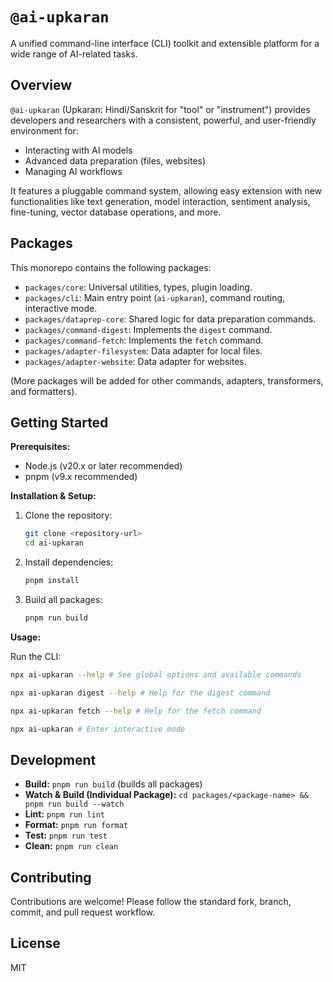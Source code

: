 # `@ai-upkaran`

A unified command-line interface (CLI) toolkit and extensible platform for a wide range of AI-related tasks.

## Overview

`@ai-upkaran` (Upkaran: Hindi/Sanskrit for "tool" or "instrument") provides developers and researchers with a consistent, powerful, and user-friendly environment for:

*   Interacting with AI models
*   Advanced data preparation (files, websites)
*   Managing AI workflows

It features a pluggable command system, allowing easy extension with new functionalities like text generation, model interaction, sentiment analysis, fine-tuning, vector database operations, and more.

## Packages

This monorepo contains the following packages:

*   `packages/core`: Universal utilities, types, plugin loading.
*   `packages/cli`: Main entry point (`ai-upkaran`), command routing, interactive mode.
*   `packages/dataprep-core`: Shared logic for data preparation commands.
*   `packages/command-digest`: Implements the `digest` command.
*   `packages/command-fetch`: Implements the `fetch` command.
*   `packages/adapter-filesystem`: Data adapter for local files.
*   `packages/adapter-website`: Data adapter for websites.

(More packages will be added for other commands, adapters, transformers, and formatters).

## Getting Started

**Prerequisites:**

*   Node.js (v20.x or later recommended)
*   pnpm (v9.x recommended)

**Installation & Setup:**

1.  Clone the repository:
    ```bash
    git clone <repository-url>
    cd ai-upkaran
    ```
2.  Install dependencies:
    ```bash
    pnpm install
    ```
3.  Build all packages:
    ```bash
    pnpm run build
    ```

**Usage:**

Run the CLI:

```bash
npx ai-upkaran --help # See global options and available commands

npx ai-upkaran digest --help # Help for the digest command

npx ai-upkaran fetch --help # Help for the fetch command

npx ai-upkaran # Enter interactive mode
```

## Development

*   **Build:** `pnpm run build` (builds all packages)
*   **Watch & Build (Individual Package):** `cd packages/<package-name> && pnpm run build --watch`
*   **Lint:** `pnpm run lint`
*   **Format:** `pnpm run format`
*   **Test:** `pnpm run test`
*   **Clean:** `pnpm run clean`

## Contributing

Contributions are welcome! Please follow the standard fork, branch, commit, and pull request workflow.

## License

MIT 